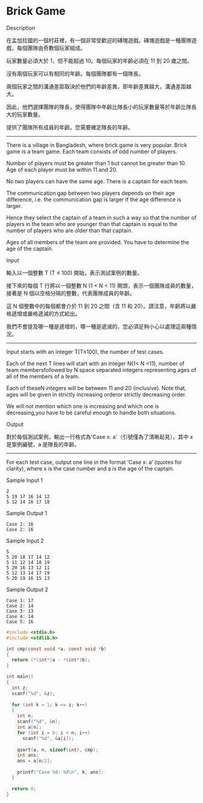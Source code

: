 # Brick Game

Description

在孟加拉國的一個村莊裡，有一個非常受歡迎的磚塊遊戲。磚塊遊戲是一種團隊遊戲，每個團隊由奇數個玩家組成。

玩家數量必須大於 1，但不能超過 10。每個玩家的年齡必須在 11 到 20 歲之間。

沒有兩個玩家可以有相同的年齡。每個團隊都有一個隊長。

兩個玩家之間的溝通差距取決於他們的年齡差異，即年齡差異越大，溝通差距越大。

因此，他們選擇團隊的隊長，使得團隊中年齡比隊長小的玩家數量等於年齡比隊長大的玩家數量。

提供了團隊所有成員的年齡。您需要確定隊長的年齡。

- ------------------------------------------------------------------------------

There is a village in Bangladesh, where brick game is very popular. Brick game is a team game. Each team consists of odd number of players.

Number of players must be greater than 1 but cannot be greater than 10. Age of each player must be within 11 and 20.

No two players can have the same age. There is a captain for each team.

The communication gap between two players depends on their age difference, i.e. the communication gap is larger if the age difference is larger.

Hence they select the captain of a team in such a way so that the number of players in the team who are younger than that captain is equal to the number of players who are older than that captain.

Ages of all members of the team are provided. You have to determine the age of the captain.

Input

輸入以一個整數 T (T ≤ 100) 開始，表示測試案例的數量。

接下來的每個 T 行將以一個整數 N (1 < N < 11) 開頭，表示一個團隊成員的數量，接著是 N 個以空格分隔的整數，代表團隊成員的年齡。

這 N 個整數中的每個都會介於 11 到 20 之間（含 11 和 20）。請注意，年齡將以嚴格遞增或嚴格遞減的方式給出。

我們不會提及哪一種是遞增的，哪一種是遞減的，您必須足夠小心以處理這兩種情況。

- ------------------------------------------------------------------------------

Input starts with an integer T(T≤100), the number of test cases.

Each of the next T lines will start with an integer N(1< N <11), number of team membersfollowed by N space separated integers representing ages of all of the members of a team.

Each of theseN integers will be between 11 and 20 (inclusive). Note that, ages will be given in strictly increasing orderor strictly decreasing order.

We will not mention which one is increasing and which one is decreasing,you have to be careful enough to handle both situations.

Output

對於每個測試案例，輸出一行格式為'Case x: a'（引號僅為了清晰起見），其中 x 是案例編號，a 是隊長的年齡。

- ------------------------------------------------------------------------------

For each test case, output one line in the format ‘Case x: a’ (quotes for clarity), where x is the case number and a is the age of the captain.

Sample Input 1

```
2
5 19 17 16 14 12
5 12 14 16 17 18
```

Sample Output 1

```
Case 1: 16
Case 2: 16
```

Sample Input 2

```
5
5 20 18 17 14 12
5 11 12 14 18 19
5 20 16 13 12 11
5 12 13 14 17 19
5 20 19 16 15 13
```

Sample Output 2

```
Case 1: 17
Case 2: 14
Case 3: 13
Case 4: 14
Case 5: 16
```

```c
#include <stdio.h>
#include <stdlib.h>

int cmp(const void *a, const void *b)
{
  return (*(int*)a - *(int*)b);
}

int main()
{
  int z;
  scanf("%d", &z);
  
  for (int k = 1; k <= z; k++)
  {
    int n;
    scanf("%d", &n);
    int a[n];
    for (int i = 0; i < n; i++)
      scanf("%d", &a[i]);
      
    qsort(a, n, sizeof(int), cmp);
    int ans;
    ans = a[n/2];
    
    printf("Case %d: %d\n", k, ans);
  }

  return 0;
}

```